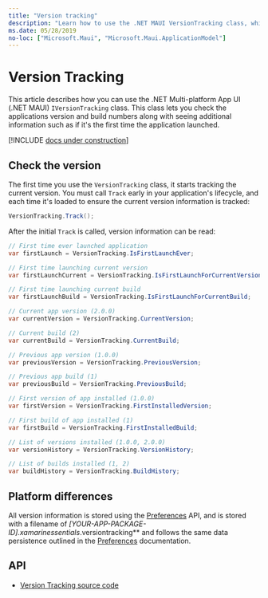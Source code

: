 ```yaml
---
title: "Version tracking"
description: "Learn how to use the .NET MAUI VersionTracking class, which lets you check the applications version and build numbers along with seeing additional information."
ms.date: 05/28/2019
no-loc: ["Microsoft.Maui", "Microsoft.Maui.ApplicationModel"]
---
```


# Version Tracking

This article describes how you can use the .NET Multi-platform App UI (.NET MAUI) `IVersionTracking` class. This class lets you check the applications version and build numbers along with seeing additional information such as if it's the first time the application launched.

[!INCLUDE [docs under construction](~/includes/preview-note.md)]

## Check the version

The first time you use the `VersionTracking` class, it starts tracking the current version. You must call `Track` early in your application's lifecycle, and each time it's loaded to ensure the current version information is tracked:

```csharp
VersionTracking.Track();
```

After the initial `Track` is called, version information can be read:

```csharp
// First time ever launched application
var firstLaunch = VersionTracking.IsFirstLaunchEver;

// First time launching current version
var firstLaunchCurrent = VersionTracking.IsFirstLaunchForCurrentVersion;

// First time launching current build
var firstLaunchBuild = VersionTracking.IsFirstLaunchForCurrentBuild;

// Current app version (2.0.0)
var currentVersion = VersionTracking.CurrentVersion;

// Current build (2)
var currentBuild = VersionTracking.CurrentBuild;

// Previous app version (1.0.0)
var previousVersion = VersionTracking.PreviousVersion;

// Previous app build (1)
var previousBuild = VersionTracking.PreviousBuild;

// First version of app installed (1.0.0)
var firstVersion = VersionTracking.FirstInstalledVersion;

// First build of app installed (1)
var firstBuild = VersionTracking.FirstInstalledBuild;

// List of versions installed (1.0.0, 2.0.0)
var versionHistory = VersionTracking.VersionHistory;

// List of builds installed (1, 2)
var buildHistory = VersionTracking.BuildHistory;
```

## Platform differences

<!-- TODO: file name contains xamarin, what is it? the secure-storage article also has this./ -->

All version information is stored using the [Preferences](../storage/preferences.md) API, and is stored with a filename of _[YOUR-APP-PACKAGE-ID].xamarinessentials_.versiontracking** and follows the same data persistence outlined in the [Preferences](../storage/preferences.md#persistence) documentation.

## API

- [Version Tracking source code](https://github.com/dotnet/maui/tree/main/src/Essentials/src/VersionTracking)
<!-- - [Version Tracking API documentation](xref:Microsoft.Maui.Essentials.VersionTracking)-->
